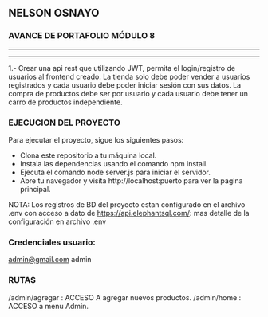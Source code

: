 ## NELSON OSNAYO
### AVANCE DE PORTAFOLIO MÓDULO 8
***
***
1.- Crear una api rest que utilizando JWT, permita el login/registro de usuarios al frontend creado. La tienda solo debe poder vender a usuarios registrados y cada usuario debe poder iniciar sesión con sus datos. La compra de productos debe ser por usuario y cada usuario debe tener un carro de productos independiente. 

### EJECUCION DEL PROYECTO
Para ejecutar el proyecto, sigue los siguientes pasos:
- Clona este repositorio a tu máquina local.
- Instala las dependencias usando el comando npm install.
- Ejecuta el comando node server.js para iniciar el servidor.
- Abre tu navegador y visita http://localhost:puerto para ver la página principal.


NOTA: Los registros de BD del proyecto estan configurado en el archivo .env con acceso a dato de https://api.elephantsql.com/:
mas detalle de la configuración en archivo .env

### Credenciales usuario:
admin@gmail.com
admin

### RUTAS
/admin/agregar  : ACCESO A agregar nuevos productos.
/admin/home     : ACCESO a menu Admin.
